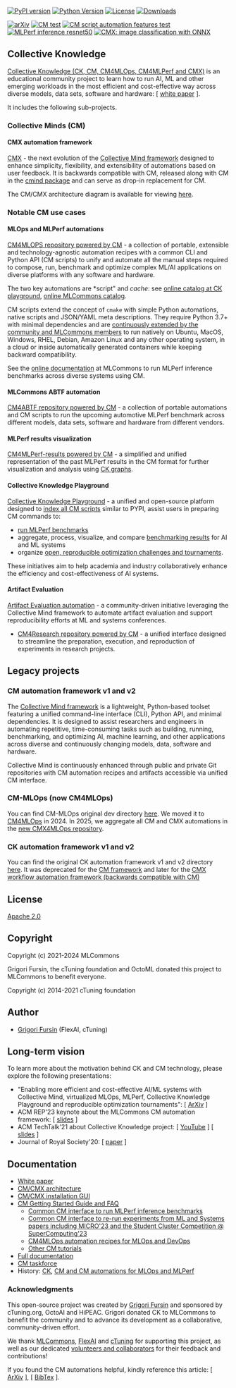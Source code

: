 [![PyPI version](https://badge.fury.io/py/cmind.svg)](https://pepy.tech/project/cmind)
[![Python Version](https://img.shields.io/badge/python-3+-blue.svg)](https://github.com/mlcommons/ck/tree/master/cm/cmind)
[![License](https://img.shields.io/badge/License-Apache%202.0-green)](LICENSE.md)
[![Downloads](https://static.pepy.tech/badge/cmind)](https://pepy.tech/project/cmind)

[![arXiv](https://img.shields.io/badge/arXiv-2406.16791-b31b1b.svg)](https://arxiv.org/abs/2406.16791)
[![CM test](https://github.com/mlcommons/ck/actions/workflows/test-cm.yml/badge.svg)](https://github.com/mlcommons/ck/actions/workflows/test-cm.yml)
[![CM script automation features test](https://github.com/mlcommons/ck/actions/workflows/test-cm-script-features.yml/badge.svg)](https://github.com/mlcommons/ck/actions/workflows/test-cm-script-features.yml)
[![MLPerf inference resnet50](https://github.com/mlcommons/ck/actions/workflows/test-cm-mlperf-inference-resnet50.yml/badge.svg)](https://github.com/mlcommons/ck/actions/workflows/test-cm-mlperf-inference-resnet50.yml)
[![CMX: image classification with ONNX](https://github.com/mlcommons/ck/actions/workflows/test-cmx-image-classification-onnx.yml/badge.svg)](https://github.com/mlcommons/ck/actions/workflows/test-cmx-image-classification-onnx.yml)

## Collective Knowledge

[Collective Knowledge (CK, CM, CM4MLOps, CM4MLPerf and CMX)](https://cKnowledge.org) 
is an educational community project to learn how to run AI, ML and other emerging workloads 
in the most efficient and cost-effective way across diverse models, data sets, software and hardware:
[ [white paper](https://arxiv.org/abs/2406.16791) ].

It includes the following sub-projects.

### Collective Minds (CM)

#### CMX automation framework

[CMX](https://github.com/mlcommons/ck/tree/master/cmx) - the next evolution 
of the [Collective Mind framework](https://github.com/mlcommons/ck/tree/master/cm) 
designed to enhance simplicity, flexibility, and extensibility of automations 
based on user feedback. It is backwards compatible with CM, released along with CM 
in the [cmind package](https://pypi.org/project/cmind/) and can serve as drop-in replacement for CM.

The CM/CMX architecture diagram is available for viewing 
[here](https://github.com/mlcommons/ck/tree/master/docs/specs/cm-diagram-v3.5.1.png).

### Notable CM use cases

#### MLOps and MLPerf automations

[CM4MLOPS repository powered by CM](https://github.com/mlcommons/ck/tree/master/cm-mlops) - 
a collection of portable, extensible and technology-agnostic automation recipes
with a common CLI and Python API (CM scripts) to unify and automate 
all the manual steps required to compose, run, benchmark and optimize complex ML/AI applications 
on diverse platforms with any software and hardware. 

The two key automations are *script" and *cache*:
see [online catalog at CK playground](https://access.cknowledge.org/playground/?action=scripts),
[online MLCommons catalog](https://docs.mlcommons.org/cm4mlops/scripts).

CM scripts extend the concept of `cmake` with simple Python automations, native scripts
and JSON/YAML meta descriptions. They require Python 3.7+ with minimal dependencies and are 
[continuously extended by the community and MLCommons members](https://github.com/mlcommons/ck/blob/master/CONTRIBUTING.md)
to run natively on Ubuntu, MacOS, Windows, RHEL, Debian, Amazon Linux
and any other operating system, in a cloud or inside automatically generated containers
while keeping backward compatibility.

See the [online documentation](https://docs.mlcommons.org/inference) 
at MLCommons to run MLPerf inference benchmarks across diverse systems using CM.

#### MLCommons ABTF automation

[CM4ABTF repository powered by CM](https://github.com/mlcommons/cm4abtf) - 
a collection of portable automations and CM scripts to run the upcoming 
automotive MLPerf benchmark across different models, data sets, software 
and hardware from different vendors.

#### MLPerf results visualization

[CM4MLPerf-results powered by CM](https://github.com/mlcommons/cm4mlperf-results) - 
a simplified and unified representation of the past MLPerf results 
in the CM format for further visualization and analysis using [CK graphs](https://access.cknowledge.org/playground/?action=experiments).

#### Collective Knowledge Playground

[Collective Knowledge Playground](https://access.cKnowledge.org) - 
a unified and open-source platform designed to [index all CM scripts](https://access.cknowledge.org/playground/?action=scripts) similar to PYPI,
assist users in preparing CM commands to:

* [run MLPerf benchmarks](https://access.cknowledge.org/playground/?action=howtorun)
* aggregate, process, visualize, and compare [benchmarking results](https://access.cknowledge.org/playground/?action=experiments) for AI and ML systems
* organize [open, reproducible optimization challenges and tournaments](https://access.cknowledge.org/playground/?action=challenges). 

These initiatives aim to help academia and industry
collaboratively enhance the efficiency and cost-effectiveness of AI systems.

#### Artifact Evaluation

[Artifact Evaluation automation](https://cTuning.org/ae) - a community-driven initiative 
leveraging the Collective Mind framework to automate artifact evaluation 
and support reproducibility efforts at ML and systems conferences.

* [CM4Research repository powered by CM](https://github.com/ctuning/cm4research) - 
a unified interface designed to streamline the preparation, execution, and reproduction of experiments in research projects.


## Legacy projects 

### CM automation framework v1 and v2

The [Collective Mind framework](https://github.com/mlcommons/ck/tree/master/cm) 
is a lightweight, Python-based toolset featuring 
a unified command-line interface (CLI), Python API, and minimal dependencies. 
It is designed to assist researchers and engineers in automating repetitive, time-consuming 
tasks such as building, running, benchmarking, and optimizing AI, machine learning, 
and other applications across diverse and continuously changing models, data, software and hardware.

Collective Mind is continuously enhanced through public and private Git repositories
with CM automation recipes and artifacts accessible via unified CM interface.

### CM-MLOps (now CM4MLOps)

You can find CM-MLOps original dev directory [here](https://github.com/mlcommons/ck/tree/master/cm-mlops).
We moved it to [CM4MLOps](https://github.com/mlcommons/ck/tree/master/cm4mlops) in 2024.
In 2025, we aggregate all CM and CMX automations in the [new CMX4MLOps repository](https://github.com/mlcommons/ck/tree/master/cmx4mlops).

### CK automation framework v1 and v2

You can find the original CK automation framework v1 and v2 directory [here](https://github.com/mlcommons/ck/tree/master/ck).
It was deprecated for the [CM framework](https://github.com/mlcommons/ck/tree/master/cm)
and later for the [CMX workflow automation framework (backwards compatible with CM)](https://github.com/mlcommons/ck/tree/master/cmx)


## License

[Apache 2.0](LICENSE.md)

## Copyright

Copyright (c) 2021-2024 MLCommons

Grigori Fursin, the cTuning foundation and OctoML donated this project to MLCommons to benefit everyone.

Copyright (c) 2014-2021 cTuning foundation

## Author

* [Grigori Fursin](https://cKnowledge.org/gfursin) (FlexAI, cTuning)

## Long-term vision

To learn more about the motivation behind CK and CM technology, please explore the following presentations:

* "Enabling more efficient and cost-effective AI/ML systems with Collective Mind, virtualized MLOps, MLPerf, Collective Knowledge Playground and reproducible optimization tournaments": [ [ArXiv](https://arxiv.org/abs/2406.16791) ]
* ACM REP'23 keynote about the MLCommons CM automation framework: [ [slides](https://doi.org/10.5281/zenodo.8105339) ] 
* ACM TechTalk'21 about Collective Knowledge project: [ [YouTube](https://www.youtube.com/watch?v=7zpeIVwICa4) ] [ [slides](https://learning.acm.org/binaries/content/assets/leaning-center/webinar-slides/2021/grigorifursin_techtalk_slides.pdf) ]
* Journal of Royal Society'20: [ [paper](https://royalsocietypublishing.org/doi/10.1098/rsta.2020.0211) ]

## Documentation

* [White paper](https://arxiv.org/abs/2406.16791)
* [CM/CMX architecture](https://github.com/mlcommons/ck/tree/master/docs/specs/cm-diagram-v3.5.1.png)
* [CM/CMX installation GUI](https://access.cknowledge.org/playground/?action=install)
* [CM Getting Started Guide and FAQ](https://github.com/mlcommons/ck/tree/master/docs/getting-started.md)
  * [Common CM interface to run MLPerf inference benchmarks](https://github.com/mlcommons/ck/tree/master/docs/mlperf/inference)
  * [Common CM interface to re-run experiments from ML and Systems papers including MICRO'23 and the Student Cluster Competition @ SuperComputing'23](https://github.com/mlcommons/ck/tree/master/docs/tutorials/common-interface-to-reproduce-research-projects.md)
  * [CM4MLOps automation recipes for MLOps and DevOps](https://access.cknowledge.org/playground/?action=scripts)
  * [Other CM tutorials](https://github.com/mlcommons/ck/tree/master/docs/tutorials)
* [Full documentation](https://github.com/mlcommons/ck/tree/master/docs/README.md)
* [CM taskforce](https://github.com/mlcommons/ck/tree/master/docs/taskforce.md)
* History: [CK](https://github.com/mlcommons/ck/tree/master/docs/history.md), [CM and CM automations for MLOps and MLPerf](https://github.com/mlcommons/ck/blob/master/HISTORY.CM.md)


### Acknowledgments

This open-source project was created by [Grigori Fursin](https://cKnowledge.org/gfursin)
and sponsored by cTuning.org, OctoAI and HiPEAC.
Grigori donated CK to MLCommons to benefit the community
and to advance its development as a collaborative, community-driven effort.

We thank [MLCommons](https://mlcommons.org), [FlexAI](https://flex.ai) 
and [cTuning](https://cTuning.org) for supporting this project,
as well as our dedicated [volunteers and collaborators](https://github.com/mlcommons/ck/blob/master/CONTRIBUTING.md)
for their feedback and contributions!

If you found the CM automations helpful, kindly reference this article:
[ [ArXiv](https://arxiv.org/abs/2406.16791) ], [ [BibTex](https://github.com/mlcommons/ck/blob/master/citation.bib) ].

